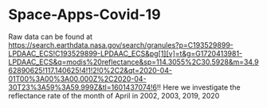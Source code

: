 # Space-Apps-Covid-19
Raw data can be found at https://search.earthdata.nasa.gov/search/granules?p=C193529899-LPDAAC_ECS!C193529899-LPDAAC_ECS&pg[1][v]=t&g=G1720413981-LPDAAC_ECS&q=modis%20reflectance&sp=114.3055%2C30.5928&m=34.962890625!117.140625!4!1!2!0%2C2&qt=2020-04-01T00%3A00%3A00.000Z%2C2020-04-30T23%3A59%3A59.999Z&tl=1601437074!6!!
Here we investigate the reflectance rate of the month of April in 2002, 2003, 2019, 2020

